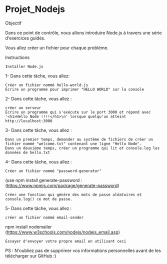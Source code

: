 # Projet_Nodejs

Objectif

Dans ce point de contrôle, nous allons introduire Node.js à travers une série d'exercices guidés.

Vous allez créer un fichier pour chaque problème.

Instructions

    Installer Node.js

1- Dans cette tâche, vous allez:

    Créer un fichier nommé hello-world.js
    Écrire un programme pour imprimer "HELLO WORLD" sur la console

2- Dans cette tâche, vous allez :

    créer un serveur  
    Écrire un programme qui s'exécute sur le port 3000 et répond avec  '<h1>Hello Node !!!!</h1>\n' lorsque quelqu'un atteint http://localhost:3000

3-  Dans cette tâche, vous allez :

    Dans un premier temps, demander au système de fichiers de créer un fichier nommé "welcome.txt" contenant une ligne "Hello Node".
    Dans un deuxième temps, créer un programme qui lit et console.log les données de hello.txt

 
4- Dans cette tâche, vous allez :

    Créer un fichier nommé "password-generator"  

(use npm install generate-password : (https://www.npmjs.com/package/generate-password)

    Créer une fonction qui génère des mots de passe aléatoires et console.log() ce mot de passe.


5-  Dans cette tâche, vous allez :

    créer un fichier nommé email-sender  

npm install nodemailer (https://www.w3schools.com/nodejs/nodejs_email.asp)

    Essayer d'envoyer votre propre email en utilisant ceci
 

PS : N'oubliez pas de supprimer vos informations personnelles avant de les télécharger sur GitHub :) 
